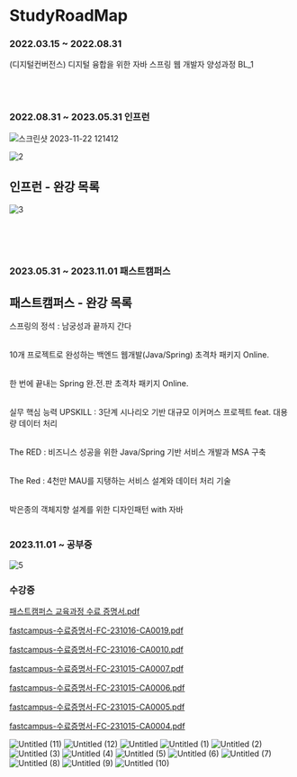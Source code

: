# StudyRoadMap


### 2022.03.15 ~ 2022.08.31
(디지털컨버전스) 디지털 융합을 위한 자바 스프링 웹 개발자 양성과정 BL_1

<br>
<br>

### 2022.08.31 ~ 2023.05.31 인프런

![스크린샷 2023-11-22 121412](https://github.com/fxzz/StudyRoadMap/assets/3148006/b62003d6-eb2c-4ebd-ba57-f41d70ee5a07)





![2](https://github.com/fxzz/StudyRoadMap/assets/3148006/3d77e8cd-a6db-4ba1-8abf-c889353f7a70)





## 인프런 - 완강 목록

![3](https://github.com/fxzz/StudyRoadMap/assets/3148006/ba0a5db7-db16-43d6-a2c6-f7c2ece22312)


<br>
<br>
<br>

### 2023.05.31 ~ 2023.11.01 패스트캠퍼스

## 패스트캠퍼스 - 완강 목록

스프링의 정석 : 남궁성과 끝까지 간다 <br><br>

10개 프로젝트로 완성하는 백엔드 웹개발(Java/Spring) 초격차 패키지 Online. <br><br>

한 번에 끝내는 Spring 완.전.판 초격차 패키지 Online. <br><br>

실무 핵심 능력 UPSKILL : 3단계 시나리오 기반 대규모 이커머스 프로젝트 feat. 대용량 데이터 처리 <br><br>

The RED : 비즈니스 성공을 위한 Java/Spring 기반 서비스 개발과 MSA 구축 <br><br>

The Red : 4천만 MAU를 지탱하는 서비스 설계와 데이터 처리 기술 <br><br>

박은종의 객체지향 설계를 위한 디자인패턴 with 자바 <br><br>



###  2023.11.01 ~ 공부중 


![5](https://github.com/fxzz/StudyRoadMap/assets/3148006/5fb6dff2-ca4e-4c82-9697-b54566c46191)


### 수강증

[패스트캠퍼스 교육과정 수료 증명서.pdf](https://github.com/fxzz/StudyRoadMap/files/13433225/default.pdf)

[fastcampus-수료증명서-FC-231016-CA0019.pdf](https://github.com/fxzz/StudyRoadMap/files/13433226/fastcampus-.-FC-231016-CA0019.pdf)

[fastcampus-수료증명서-FC-231016-CA0010.pdf](https://github.com/fxzz/StudyRoadMap/files/13433227/fastcampus-.-FC-231016-CA0010.pdf)

[fastcampus-수료증명서-FC-231015-CA0007.pdf](https://github.com/fxzz/StudyRoadMap/files/13433228/fastcampus-.-FC-231015-CA0007.pdf)

[fastcampus-수료증명서-FC-231015-CA0006.pdf](https://github.com/fxzz/StudyRoadMap/files/13433229/fastcampus-.-FC-231015-CA0006.pdf)

[fastcampus-수료증명서-FC-231015-CA0005.pdf](https://github.com/fxzz/StudyRoadMap/files/13433231/fastcampus-.-FC-231015-CA0005.pdf)

[fastcampus-수료증명서-FC-231015-CA0004.pdf](https://github.com/fxzz/StudyRoadMap/files/13433232/fastcampus-.-FC-231015-CA0004.pdf)






![Untitled (11)](https://github.com/fxzz/StudyRoadMap/assets/3148006/7fe11216-5146-4cb2-abc6-d984b0816598)
![Untitled (12)](https://github.com/fxzz/StudyRoadMap/assets/3148006/162f9403-6cf7-4d17-9dbc-a592d3e1df0f)
![Untitled](https://github.com/fxzz/StudyRoadMap/assets/3148006/6c5082b9-90e2-407d-8991-a706c15cee55)
![Untitled (1)](https://github.com/fxzz/StudyRoadMap/assets/3148006/bf19d81a-f1ac-46a3-9288-7f3fa084f793)
![Untitled (2)](https://github.com/fxzz/StudyRoadMap/assets/3148006/839030a6-ac85-441a-b73e-1b37c7bd3ba2)
![Untitled (3)](https://github.com/fxzz/StudyRoadMap/assets/3148006/25e44d26-7458-41a9-ae54-4223045fe297)
![Untitled (4)](https://github.com/fxzz/StudyRoadMap/assets/3148006/9f97d801-0972-4ba5-aec8-aa7870b7786a)
![Untitled (5)](https://github.com/fxzz/StudyRoadMap/assets/3148006/6a1d8298-1f75-4fb6-8d27-c77db0bf08bf)
![Untitled (6)](https://github.com/fxzz/StudyRoadMap/assets/3148006/39bfc252-d8ea-40e6-ab0d-bd9bc64ef8f3)
![Untitled (7)](https://github.com/fxzz/StudyRoadMap/assets/3148006/53a435b5-ede0-435e-952f-f6a69379daa0)
![Untitled (8)](https://github.com/fxzz/StudyRoadMap/assets/3148006/9ff35dfd-1146-4b6f-8d81-204e1625b6ef)
![Untitled (9)](https://github.com/fxzz/StudyRoadMap/assets/3148006/2a0766b1-2fbe-4ada-aa0a-8a4363916d6f)
![Untitled (10)](https://github.com/fxzz/StudyRoadMap/assets/3148006/c08bb5c8-1434-4688-9f8a-c0cb3b0a521c)









